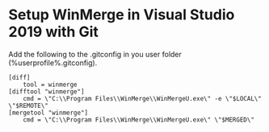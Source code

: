 # Setup WinMerge in Visual Studio 2019 with Git

Add the following to the .gitconfig in you user folder (%userprofile%\.gitconfig).

```
[diff]
	tool = winmerge
[difftool "winmerge"]
	cmd = \"C:\\Program Files\\WinMerge\\WinMergeU.exe\" -e \"$LOCAL\" \"$REMOTE\"
[mergetool "winmerge"]
	cmd = \"C:\\Program Files\\WinMerge\\WinMergeU.exe\" \"$MERGED\"
```